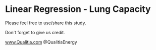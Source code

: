 # Linear Regression - Lung Capacity

Please feel free to use/share this study.

Don't forget to give us credit.

www.Qualitia.com
@QualitiaEnergy